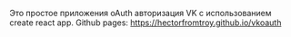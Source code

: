 Это простое приложения oAuth авторизация VK с использованием create react app.
Github pages: https://hectorfromtroy.github.io/vkoauth
